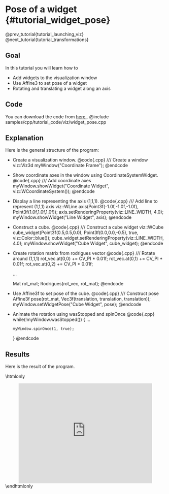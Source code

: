 Pose of a widget {#tutorial_widget_pose}
================

@prev_tutorial{tutorial_launching_viz}
@next_tutorial{tutorial_transformations}

Goal
----

In this tutorial you will learn how to

-   Add widgets to the visualization window
-   Use Affine3 to set pose of a widget
-   Rotating and translating a widget along an axis

Code
----

You can download the code from [here ](https://github.com/opencv/opencv/tree/3.4/samples/cpp/tutorial_code/viz/widget_pose.cpp).
@include samples/cpp/tutorial_code/viz/widget_pose.cpp

Explanation
-----------

Here is the general structure of the program:

-   Create a visualization window.
    @code{.cpp}
    /// Create a window
    viz::Viz3d myWindow("Coordinate Frame");
    @endcode
-   Show coordinate axes in the window using CoordinateSystemWidget.
    @code{.cpp}
    /// Add coordinate axes
    myWindow.showWidget("Coordinate Widget", viz::WCoordinateSystem());
    @endcode
-   Display a line representing the axis (1,1,1).
    @code{.cpp}
    /// Add line to represent (1,1,1) axis
    viz::WLine axis(Point3f(-1.0f,-1.0f,-1.0f), Point3f(1.0f,1.0f,1.0f));
    axis.setRenderingProperty(viz::LINE_WIDTH, 4.0);
    myWindow.showWidget("Line Widget", axis);
    @endcode
-   Construct a cube.
    @code{.cpp}
    /// Construct a cube widget
    viz::WCube cube_widget(Point3f(0.5,0.5,0.0), Point3f(0.0,0.0,-0.5), true, viz::Color::blue());
    cube_widget.setRenderingProperty(viz::LINE_WIDTH, 4.0);
    myWindow.showWidget("Cube Widget", cube_widget);
    @endcode
-   Create rotation matrix from rodrigues vector
    @code{.cpp}
    /// Rotate around (1,1,1)
    rot_vec.at<float>(0,0) += CV_PI * 0.01f;
    rot_vec.at<float>(0,1) += CV_PI * 0.01f;
    rot_vec.at<float>(0,2) += CV_PI * 0.01f;

    ...

    Mat rot_mat;
    Rodrigues(rot_vec, rot_mat);
    @endcode
-   Use Affine3f to set pose of the cube.
    @code{.cpp}
    /// Construct pose
    Affine3f pose(rot_mat, Vec3f(translation, translation, translation));
    myWindow.setWidgetPose("Cube Widget", pose);
    @endcode
-   Animate the rotation using wasStopped and spinOnce
    @code{.cpp}
    while(!myWindow.wasStopped())
    {
        ...

        myWindow.spinOnce(1, true);
    }
    @endcode

Results
-------

Here is the result of the program.

\htmlonly
<div align="center">
<iframe width="420" height="315" src="https://www.youtube.com/embed/22HKMN657U0" frameborder="0" allowfullscreen></iframe>
</div>
\endhtmlonly
